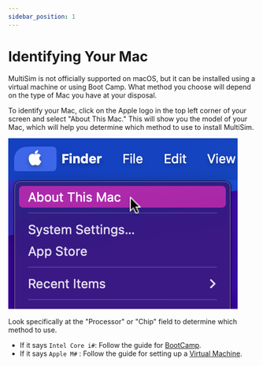 ```yaml
---
sidebar_position: 1
---
```


# Identifying Your Mac

MultiSim is not officially supported on macOS, but it can be installed using a virtual machine or using Boot Camp. What method you choose will depend on the type of Mac you have at your disposal.

To identify your Mac, click on the Apple logo in the top left corner of your screen and select "About This Mac." This will show you the model of your Mac, which will help you determine which method to use to install MultiSim.

![About This Mac](./img/about-this-mac.png)

Look specifically at the "Processor" or "Chip" field to determine which method to use.

- If it says `Intel Core i#`: Follow the guide for [BootCamp](./boot-camp/1.preface.md).
- If it says `Apple M#` : Follow the guide for setting up a [Virtual Machine](./vm/1.preface.md).
